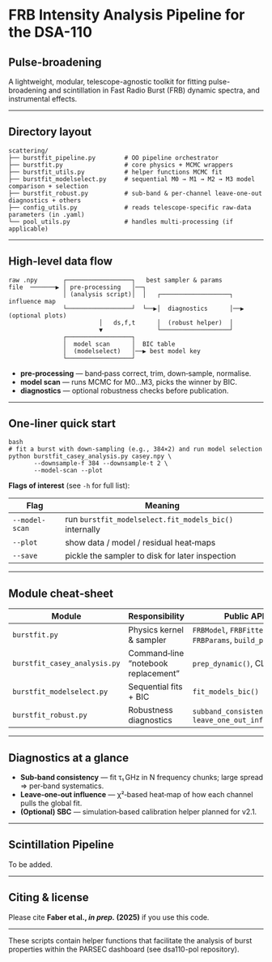 # FRB Intensity Analysis Pipeline for the DSA-110

## Pulse-broadening

A lightweight, modular, telescope-agnostic toolkit for fitting pulse-broadening and scintillation in Fast Radio Burst (FRB) dynamic spectra, and instrumental effects. 

---

## Directory layout

```
scattering/
├── burstfit_pipeline.py        # OO pipeline orchestrator
├── burstfit.py                 # core physics + MCMC wrappers
├── burstfit_utils.py           # helper functions MCMC fit
├── burstfit_modelselect.py     # sequential M0 → M1 → M2 → M3 model comparison + selection
├── burstfit_robust.py          # sub‑band & per-channel leave‑one‑out diagnostics + others
├── config_utils.py             # reads telescope-specific raw-data parameters (in .yaml)
└── pool_utils.py               # handles multi-processing (if applicable)
```

---

## High‑level data flow

```
raw .npy       ┌──────────────────┐   best sampler & params
file  ───────▶ │ pre‑processing   │──┐
               │ (analysis script)│  │   ┌───────────────────┐     influence map
               └──────────────────┘  └──▶│  diagnostics      │──▶ (optional plots)
                         │   ds,f,t      │  (robust helper)  │
                         ▼               └───────────────────┘
               ┌──────────────────┐
               │  model scan      │  BIC table
               │  (modelselect)   │──▶ best model key
               └──────────────────┘
```

* **pre‑processing** — band‑pass correct, trim, down‑sample, normalise.
* **model scan** — runs MCMC for M0…M3, picks the winner by BIC.
* **diagnostics** — optional robustness checks before publication.

---

## One‑liner quick start

```
bash
# fit a burst with down‑sampling (e.g., 384×2) and run model selection
python burstfit_casey_analysis.py casey.npy \
       --downsample-f 384 --downsample-t 2 \
       --model-scan --plot
```

**Flags of interest** (see `-h` for full list):

| Flag           | Meaning                                                |
| -------------- | ------------------------------------------------------ |
| `--model-scan` | run `burstfit_modelselect.fit_models_bic()` internally |
| `--plot`       | show data / model / residual heat‑maps                 |
| `--save`       | pickle the sampler to disk for later inspection        |

---

## Module cheat‑sheet

| Module                       | Responsibility                      | Public API                                             |
| ---------------------------- | ----------------------------------- | ------------------------------------------------------ |
| `burstfit.py`                | Physics kernel & sampler            | `FRBModel`, `FRBFitter`, `FRBParams`, `build_priors()` |
| `burstfit_casey_analysis.py` | Command‑line “notebook replacement” | `prep_dynamic()`, CLI main                             |
| `burstfit_modelselect.py`    | Sequential fits + BIC               | `fit_models_bic()`                                     |
| `burstfit_robust.py`         | Robustness diagnostics              | `subband_consistency()`, `leave_one_out_influence()`   |

---

## Diagnostics at a glance

* **Sub‑band consistency** — fit τ₁ GHz in N frequency chunks; large spread ⇒ per‑band systematics.
* **Leave‑one‑out influence** — χ²‑based heat‑map of how each channel pulls the global fit.
* **(Optional) SBC** — simulation‑based calibration helper planned for v2.1.

---

## Scintillation Pipeline

To be added.

---

## Citing & license

Please cite **Faber et al., *in prep.* (2025)** if you use this code.

---



These scripts contain helper functions that facilitate the analysis of burst properties within the PARSEC dashboard (see dsa110-pol repository).
